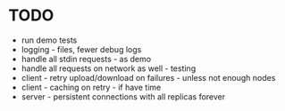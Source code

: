 # TODO
- run demo tests
- logging - files, fewer debug logs
- handle all stdin requests - as demo
- handle all requests on network as well - testing
- client - retry upload/download on failures - unless not enough nodes
- client - caching on retry - if have time
- server - persistent connections with all replicas forever

